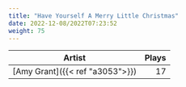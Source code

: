 ```yaml
---
title: "Have Yourself A Merry Little Christmas"
date: 2022-12-08/2022T07:23:52
weight: 75
---
```




 Artist | Plays 
----- | -----:
[Amy Grant]({{< ref "a3053">}}) | 17
